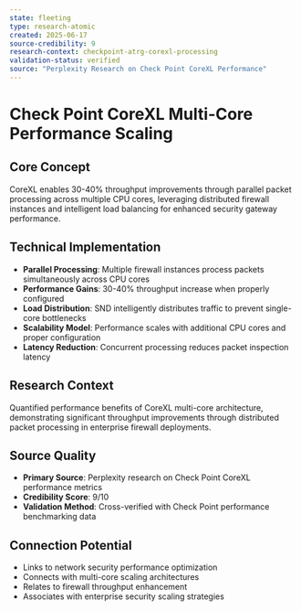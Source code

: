 ```yaml
---
state: fleeting
type: research-atomic
created: 2025-06-17
source-credibility: 9
research-context: checkpoint-atrg-corexl-processing
validation-status: verified
source: "Perplexity Research on Check Point CoreXL Performance"
---
```


# Check Point CoreXL Multi-Core Performance Scaling

## Core Concept
CoreXL enables 30-40% throughput improvements through parallel packet processing across multiple CPU cores, leveraging distributed firewall instances and intelligent load balancing for enhanced security gateway performance.

## Technical Implementation
- **Parallel Processing**: Multiple firewall instances process packets simultaneously across CPU cores
- **Performance Gains**: 30-40% throughput increase when properly configured
- **Load Distribution**: SND intelligently distributes traffic to prevent single-core bottlenecks
- **Scalability Model**: Performance scales with additional CPU cores and proper configuration
- **Latency Reduction**: Concurrent processing reduces packet inspection latency

## Research Context
Quantified performance benefits of CoreXL multi-core architecture, demonstrating significant throughput improvements through distributed packet processing in enterprise firewall deployments.

## Source Quality
- **Primary Source**: Perplexity research on Check Point CoreXL performance metrics
- **Credibility Score**: 9/10
- **Validation Method**: Cross-verified with Check Point performance benchmarking data

## Connection Potential
- Links to network security performance optimization
- Connects with multi-core scaling architectures
- Relates to firewall throughput enhancement
- Associates with enterprise security scaling strategies